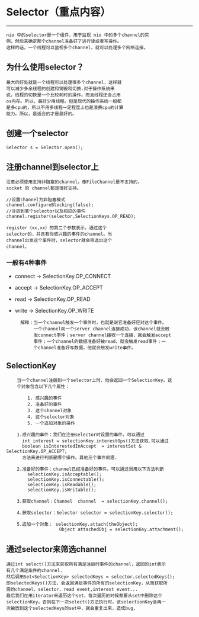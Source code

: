 # Selector（重点内容）

-------------

    nio 中的selector是一个组件，用于监视 nio 中的多个channel的实
    例，然后来确定那个channel准备好了进行读或者写操作。
    这样的话，一个线程可以监视多个channel，就可以处理多个网络连接。

## 为什么使用selector？

```
最大的好处就是一个线程可以处理很多个channel，这样就
可以减少多余线程的创建和销毁和切换.对于操作系统来
说，线程的切换是一个比较耗时的操作。而且线程还会占用
os内存。所以，最好少用线程。但是现代的操作系统一般都
是多cpu的，所以不用多线程一定程度上也是浪费cpu的计算
能力。所以，最适合的才是最好的。
```

## 创建一个selector

```
Selector s = Selector.open();
```

## 注册channel到selector上

    注意必须使用支持非阻塞的channel，像FileChannel是不支持的，
    socket 的 channel都是很好支持。

```
//设置channel为非阻塞模式
channel.configureBlocking(false);
//注册到某个selector以及相应的事件
channel.register(selector,SelectionKeys.OP_READ);

```


    register（xx,xx）的第二个参数表示，通过这个
    selector的，并且有你感兴趣的事件的channel。当
    channel出发这个事件时，selector就会筛选出这个
    channel。

### 一般有4种事件

- connect  ->  SelectionKey.OP_CONNECT
- accept   ->  SelectionKey.OP_ACCEPT
- read     ->  SelectionKey.OP_READ
- write    ->  SelectionKey.OP_WRITE


        解释：当一个channel触发一个事件时，也就是说它准备好应对这个事件。
             一个channel向一个server channel连接成功，该channel就会触
             发connect事件；server channel接收一个连接，就会触发accept
             事件；一个channel的数据准备好被read，就会触发read事件；一
             个channel准备好写数据，他就会触发write事件。


## SelectionKey

```
    当一个channel注册到一个selector上时，他会返回一个SelectionKey。这
    个对象包含以下几个属性：
        
        1. 感兴趣的事件
        2. 准备好的事件
        3. 这个channel对象
        4. 这个selector对象
        5. 一个追加对象的操作

    1.感兴趣的事件：我们在注册selector时设置的事件。可以通过
      int interest = selectionKey.interestOps()方法获取.可以通过
      boolean isInterestedInAccept  = interestSet & SelectionKey.OP_ACCEPT;
      方法来进行判断是哪个操作。其他三个事件同理.

    2.准备好的事件：channel已经准备好的事件。可以通过调用以下方法判断    
        selectionKey.isAcceptable();
        selectionKey.isConnectable();
        selectionKey.isReadable();
        selectionKey.isWritable();

    3.获取channel：Channel  channel  = selectionKey.channel();

    4.获取selector：Selector selector = selectionKey.selector(); 

    5.追加一个对象： selectionKey.attach(theObject);
                    Object attachedObj = selectionKey.attachment();

```

## 通过selector来筛选channel

    通过int select()方法来获取所有满足注册时事件的channel，返回的int表示
    有几个满足条件的channel.
    然后调用Set<SelectionKey> selectedKeys = selector.selectedKeys(); 
    即selectedKeys()方法，会返回满足事件的所有的selectionKey，从而获取所
    需的channel，selector，read event,interest event...
    最后我们在用iterator来遍历这个set，每次遍历的时候都要从set中删除这个
    selectionKey，否则在下一次select()方法执行时，该selectionKey会再一
    次被放到这个selectedKeys的set中，就会重复出来，造成bug.